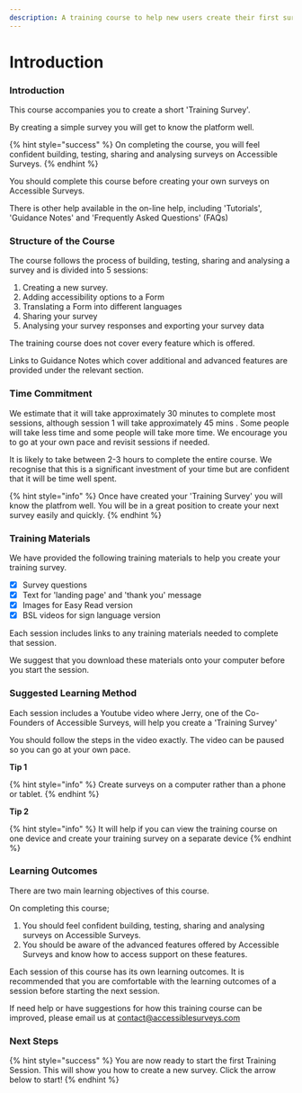 ```yaml
---
description: A training course to help new users create their first survey.
---
```


# Introduction

### Introduction

This course accompanies you to create a short 'Training Survey'.

By creating a simple survey you will get to know the platform well.

{% hint style="success" %}
On completing the course, you will feel confident building, testing, sharing and analysing surveys on Accessible Surveys.
{% endhint %}

You should complete this course before creating your own surveys on Accessible Surveys.

There is other help available in the on-line help, including 'Tutorials', 'Guidance Notes' and 'Frequently Asked Questions' (FAQs)

### Structure of the Course

The course follows the process of building, testing, sharing and analysing a survey and is divided into 5 sessions:

1. Creating a new survey.
2. Adding accessibility options to a Form
3. Translating a Form into different languages
4. Sharing your survey
5. Analysing your survey responses and exporting your survey data

The training course does not cover every feature which is offered.

Links to Guidance Notes which cover additional and advanced features are provided under the relevant section.

### Time Commitment

We estimate that it will take approximately 30 minutes to complete most sessions, although session 1 will take approximately 45 mins . Some people will take less time and some people will take more time. We encourage you to go at your own pace and revisit sessions if needed.

It is likely to take between 2-3 hours to complete the entire course. We recognise that this is a significant investment of your time but are confident that it will be time well spent.

{% hint style="info" %}
Once have created your 'Training Survey' you will know the platfrom well. You will be in a great position to create your next survey easily and quickly.
{% endhint %}

### Training Materials

We have provided the following training materials to help you create your training survey.

* [x] Survey questions
* [x] Text for 'landing page' and 'thank you' message
* [x] Images for Easy Read version
* [x] BSL videos for sign language version

Each session includes links to any training materials needed to complete that session.

We suggest that you download these materials onto your computer before you start the session.

### Suggested Learning Method

Each session includes a Youtube video where Jerry, one of the Co-Founders of Accessible Surveys, will help you create a 'Training Survey'

You should follow the steps in the video exactly. The video can be paused so you can go at your own pace.

**Tip 1**

{% hint style="info" %}
Create surveys on a computer rather than a phone or tablet.
{% endhint %}

**Tip 2**

{% hint style="info" %}
It will help if you can view the training course on one device and create your training survey on a separate device
{% endhint %}

### Learning Outcomes

There are two main learning objectives of this course.

On completing this course;

1. You should feel confident building, testing, sharing and analysing surveys on Accessible Surveys.
2. You should be aware of the advanced features offered by Accessible Surveys and know how to access support on these features.

Each session of this course has its own learning outcomes. It is recommended that you are comfortable with the learning outcomes of a session before starting the next session.

If need help or have suggestions for how this training course can be improved, please email us at contact@accessiblesurveys.com

### Next Steps

{% hint style="success" %}
You are now ready to start the first Training Session. This will show you how to create a new survey. Click the arrow below to start!
{% endhint %}
